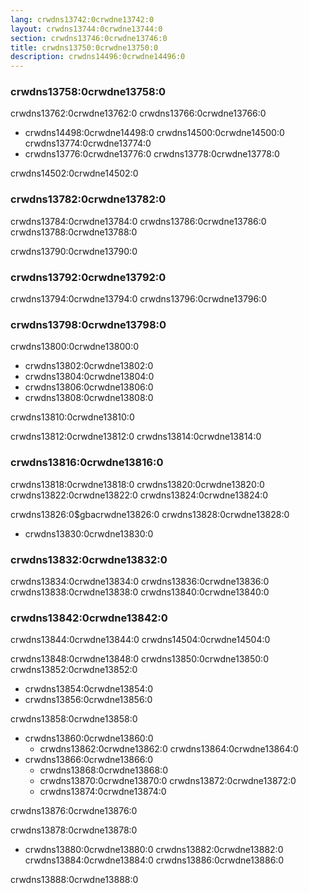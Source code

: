 ```yaml
---
lang: crwdns13742:0crwdne13742:0
layout: crwdns13744:0crwdne13744:0
section: crwdns13746:0crwdne13746:0
title: crwdns13750:0crwdne13750:0
description: crwdns14496:0crwdne14496:0
---
```


### crwdns13758:0crwdne13758:0

crwdns13762:0crwdne13762:0 crwdns13766:0crwdne13766:0

- crwdns14498:0crwdne14498:0 crwdns14500:0crwdne14500:0 crwdns13774:0crwdne13774:0
- crwdns13776:0crwdne13776:0 crwdns13778:0crwdne13778:0

crwdns14502:0crwdne14502:0

### crwdns13782:0crwdne13782:0

crwdns13784:0crwdne13784:0 crwdns13786:0crwdne13786:0 crwdns13788:0crwdne13788:0

crwdns13790:0crwdne13790:0

### crwdns13792:0crwdne13792:0
crwdns13794:0crwdne13794:0 crwdns13796:0crwdne13796:0

### crwdns13798:0crwdne13798:0
crwdns13800:0crwdne13800:0

- crwdns13802:0crwdne13802:0
- crwdns13804:0crwdne13804:0
- crwdns13806:0crwdne13806:0
- crwdns13808:0crwdne13808:0

crwdns13810:0crwdne13810:0

crwdns13812:0crwdne13812:0 crwdns13814:0crwdne13814:0

### crwdns13816:0crwdne13816:0
crwdns13818:0crwdne13818:0 crwdns13820:0crwdne13820:0 crwdns13822:0crwdne13822:0 crwdns13824:0crwdne13824:0

crwdns13826:0$gbacrwdne13826:0 crwdns13828:0crwdne13828:0
- crwdns13830:0crwdne13830:0

### crwdns13832:0crwdne13832:0

crwdns13834:0crwdne13834:0 crwdns13836:0crwdne13836:0 crwdns13838:0crwdne13838:0 crwdns13840:0crwdne13840:0

### crwdns13842:0crwdne13842:0

crwdns13844:0crwdne13844:0 crwdns14504:0crwdne14504:0

crwdns13848:0crwdne13848:0 crwdns13850:0crwdne13850:0 crwdns13852:0crwdne13852:0
- crwdns13854:0crwdne13854:0
- crwdns13856:0crwdne13856:0

crwdns13858:0crwdne13858:0
- crwdns13860:0crwdne13860:0
  - crwdns13862:0crwdne13862:0 crwdns13864:0crwdne13864:0
- crwdns13866:0crwdne13866:0
  - crwdns13868:0crwdne13868:0
  - crwdns13870:0crwdne13870:0 crwdns13872:0crwdne13872:0
  - crwdns13874:0crwdne13874:0

crwdns13876:0crwdne13876:0

crwdns13878:0crwdne13878:0

- crwdns13880:0crwdne13880:0 crwdns13882:0crwdne13882:0 crwdns13884:0crwdne13884:0 crwdns13886:0crwdne13886:0

crwdns13888:0crwdne13888:0
